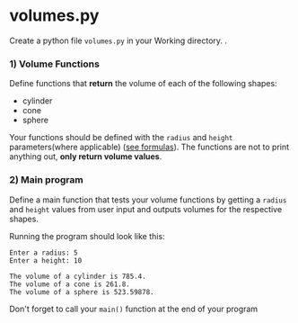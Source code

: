 # volumes.py

Create a python file `volumes.py` in your Working directory. 
.
### 1) Volume Functions
Define functions that **return** the volume of each of the following shapes:

* cylinder
* cone
* sphere

Your functions should be defined with the `radius` and `height` parameters(where applicable) ([see formulas](http://www.math.com/tables/geometry/volumes.htm)).  The functions are not to print anything out, **only return volume values**.


### 2) Main program
Define a main function that tests your volume functions by getting a `radius` and `height` values from user input and outputs volumes for the respective shapes.

Running the program should look like this:

```text
Enter a radius: 5
Enter a height: 10

The volume of a cylinder is 785.4.
The volume of a cone is 261.8.
The volume of a sphere is 523.59878.
```

Don't forget to call your `main()` function at the end of your program






